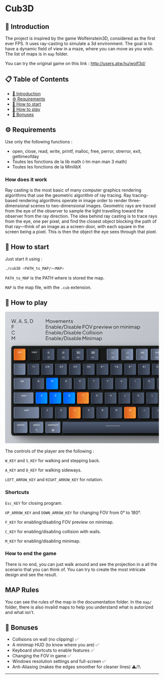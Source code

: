 # Cub3D #

## <a name="introduction-en">📖 Introduction ##

The project is inspired by the game Wolfeinstein3D, considered as the first ever FPS. It uses ray-casting to simulate a 3d environment. The goal is to have a dynamic field of view in a maze, where you can move as you wish.
The list of maps is in `map` folder.

You can try the original game on this link :
<http://users.atw.hu/wolf3d/>

## 📋 Table of Contents ##

* [📖 Introduction](#introduction-en)
* [⚙️ Requirements](#requirements-en)
* [🚀 How to start](#start-en)
* [🚀 How to play](#play-en)
* [📝 Bonuses](#bonus-en)

## <a name="requirements-en">⚙️ Requirements ##

Use only the following functions :

* open, close, read, write,
printf, malloc, free,
perror, strerror, exit, gettimeofday
* Toutes les fonctions de
la lib math (-lm man man 3
math)
* Toutes les fonctions de la MinilibX

### How does it work ###

Ray casting is the most basic of many computer graphics rendering algorithms that use the geometric algorithm of ray tracing. Ray tracing-based rendering algorithms operate in image order to render three-dimensional scenes to two-dimensional images. Geometric rays are traced from the eye of the observer to sample the light travelling toward the observer from the ray direction.
The idea behind ray casting is to trace rays from the eye, one per pixel, and find the closest object blocking the path of that ray—think of an image as a screen-door, with each square in the screen being a pixel. This is then the object the eye sees through that pixel.

## <a name="start-en">🚀 How to start ##

Just start it using :

```sh
./cub3D <PATH_to_MAP/><MAP>
```

`PATH_to_MAP` is the PATH where is stored the map.

`MAP` is the map file, with the `.cub` extension.

## <a name="play-en">🚀 How to play ##

<img src="img/06.png" alt="Img showing which key can be used, See below">

The controls of the player are the following :

`W_KEY` and `S_KEY` for walking and stepping back.

`A_KEY` and `D_KEY` for walking sideways.

`LEFT_ARROW_KEY` and `RIGHT_ARROW_KEY` for rotation.

### Shortcuts ###

`Esc_KEY` for closing program.

`UP_ARROW_KEY` and `DOWN_ARROW_KEY` for changing FOV from 0° to 180°.

`F_KEY` for enabling/disabling FOV preview on minimap.

`C_KEY` for enabling/disabling collision with walls.

`M_KEY` for enabling/disabling minimap.

### How to end the game ###

There is no end, you can just walk around and see the projection in a all the scenario that you can think of.
You can try to create the most intricate design and see the result.

## MAP Rules ##

You can see the rules of the map in the documentation folder.
In the `map/` folder, there is also invalid maps to help you understand what is autorized and what isn't.

## <a name="bonus-en">📝 Bonuses ##

* Collisions on wall (no clipping) ✅
* A minimap HUD (to know where you are) ✅
* Keyboard shortcuts to enable features ✅
* Changing the FOV in game ✅
* Windows resolution settings and full-screen ✅
* Anti-Aliasing (makes the edges smoother for cleaner lines) ⚠️/!\

---
